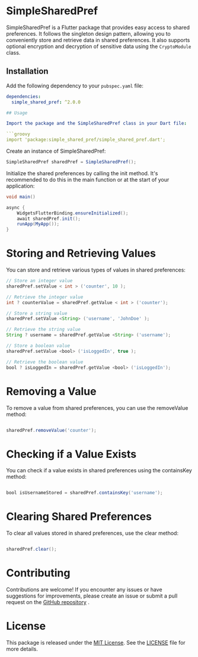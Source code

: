 # SimpleSharedPref

SimpleSharedPref is a Flutter package that provides easy access to shared preferences. 
It follows the singleton design pattern, allowing you to conveniently store and retrieve 
data in shared preferences. It also supports optional encryption and decryption of sensitive data using the `CryptoModule` class.

## Installation

Add the following dependency to your `pubspec.yaml` file:

```yaml
dependencies:
  simple_shared_pref: ^2.0.0

## Usage

Import the package and the SimpleSharedPref class in your Dart file:

```groovy
import 'package:simple_shared_pref/simple_shared_pref.dart';
```

Create an instance of SimpleSharedPref:

```groovy
SimpleSharedPref sharedPref = SimpleSharedPref();
```

Initialize the shared preferences by calling the init method.
It's recommended to do this in the main function or at the start of your application:

```groovy
void main()

async {
    WidgetsFlutterBinding.ensureInitialized();
    await sharedPref.init();
    runApp(MyApp());
}
```

# Storing and Retrieving Values

You can store and retrieve various types of values in shared preferences:

```groovy
// Store an integer value
sharedPref.setValue < int > ('counter', 10 );

// Retrieve the integer value
int ? counterValue = sharedPref.getValue < int > ('counter');

// Store a string value
sharedPref.setValue <String> ('username', 'JohnDoe' );

// Retrieve the string value
String ? username = sharedPref.getValue <String> ('username');

// Store a boolean value
sharedPref.setValue <bool> ('isLoggedIn', true );

// Retrieve the boolean value
bool ? isLoggedIn = sharedPref.getValue <bool> ('isLoggedIn');
```

# Removing a Value

To remove a value from shared preferences, you can use the removeValue method:

```groovy

sharedPref.removeValue('counter');
```

# Checking if a Value Exists

You can check if a value exists in shared preferences using the containsKey method:

```groovy

bool isUsernameStored = sharedPref.containsKey('username');

```

# Clearing Shared Preferences

To clear all values stored in shared preferences, use the clear method:

```groovy

sharedPref.clear();

```

# Contributing

Contributions are welcome! If you encounter any issues or have suggestions for improvements,
please create an issue or submit a pull request on
the [GitHub repository](https://github.com/georgesamirmansour/simple_shared_pref) .

# License

This package is released under the [MIT License](https://opensource.org/license/mit/). See
the [LICENSE](https://github.com/georgesamirmansour/simple_shared_pref/blob/master/LICENSE) file for more
details.
